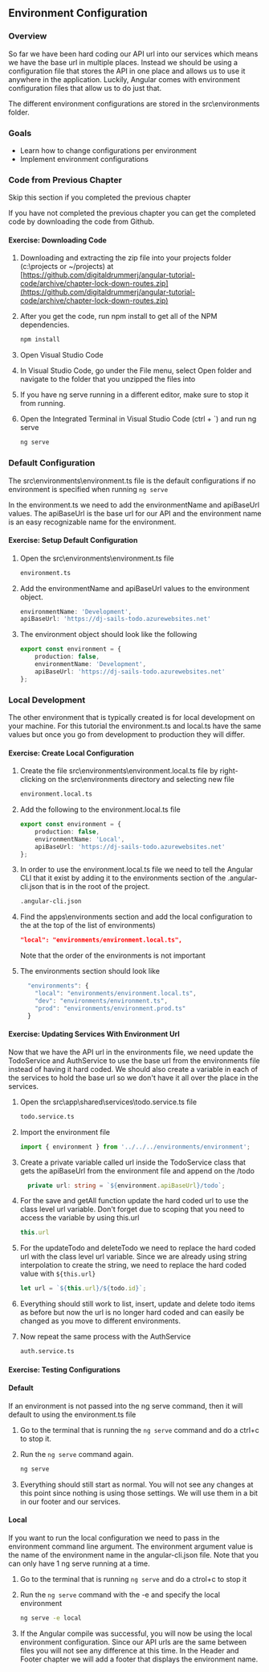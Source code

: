 ## Environment Configuration

### Overview

So far we have been hard coding our API url into our services which means we have the base url in multiple places.  Instead we should be using a configuration file that stores the API in one place and allows us to use it anywhere in the application.  Luckily, Angular comes with environment configuration files that allow us to do just that.  

The different environment configurations are stored in the src\environments folder.

### Goals

* Learn how to change configurations per environment
* Implement environment configurations

### Code from Previous Chapter

<div class="alert alert-danger" role="alert">Skip this section if you completed the previous chapter</div>

If you have not completed the previous chapter you can get the completed code by downloading the code from Github.

<h4 class="exercise-start">
    <b>Exercise</b>: Downloading Code 
</h4>

1. Downloading and extracting the zip file into your projects folder (c:\projects or ~/projects) at [https://github.com/digitaldrummerj/angular-tutorial-code/archive/chapter-lock-down-routes.zip](https://github.com/digitaldrummerj/angular-tutorial-code/archive/chapter-lock-down-routes.zip) 
1. After you get the code, run npm install to get all of the NPM dependencies.

    ```bash
    npm install
    ```

1. Open Visual Studio Code
1. In Visual Studio Code, go under the File menu, select Open folder and navigate to the folder that you unzipped the files into
1. If you have ng serve running in a different editor, make sure to stop it from running.
1. Open the Integrated Terminal in Visual Studio Code (ctrl + `)  and run ng serve

    ```bash
    ng serve
    ```

<div class="exercise-end"></div>

### Default Configuration

The src\environments\environment.ts file is the default configurations if no environment is specified when running `ng serve`

In the environment.ts we need to add the environmentName and apiBaseUrl values.  The apiBaseUrl is the  base url for our API and the environment name is an easy recognizable name for the environment.

<h4 class="exercise-start">
    <b>Exercise</b>: Setup Default Configuration
</h4>

1. Open the src\environments\environment.ts file

    ```bash
    environment.ts
    ```

1. Add the environmentName and apiBaseUrl values to the environment object.  

    ```TypeScript
    environmentName: 'Development',
    apiBaseUrl: 'https://dj-sails-todo.azurewebsites.net'
    ```
1. The environment object should look like the following

    ```TypeScript
    export const environment = {
        production: false,
        environmentName: 'Development',
        apiBaseUrl: 'https://dj-sails-todo.azurewebsites.net'
    };
    ```

<div class="exercise-end"></div>

### Local Development

The other environment that is typically created is for local development on your machine.  For this tutorial the environment.ts and local.ts have the same values but once you go from development to production they will differ.   

<h4 class="exercise-start">
    <b>Exercise</b>: Create Local Configuration
</h4>

1. Create the file src\environments\environment.local.ts file by right-clicking on the src\environments directory and selecting new file

    ```bash
    environment.local.ts
    ```

1. Add the following to the environment.local.ts file

    ```TypeScript
    export const environment = {
        production: false,
        environmentName: 'Local',
        apiBaseUrl: 'https://dj-sails-todo.azurewebsites.net'
    };
    ```

1. In order to use the environment.local.ts file we need to tell the Angular CLI that it exist by adding it to the environments section of the .angular-cli.json that is in the root of the project.  

    ```bash
    .angular-cli.json
    ```

1. Find the apps\environments section and add the local configuration to the at the top of the list of environments)

    ```json
    "local": "environments/environment.local.ts",
    ```

    <div class="alert alert-info" role="alert">Note that the order of the environments is not important</div>

1. The environments section should look like

    ```TypeScript
      "environments": {
        "local": "environments/environment.local.ts",
        "dev": "environments/environment.ts",
        "prod": "environments/environment.prod.ts"
      }
      ```

<div class="exercise-end"></div>

<h4 class="exercise-start">
    <b>Exercise</b>: Updating Services With Environment Url
</h4>

Now that we have the API url in the environments file, we need update the TodoService and AuthService to use the base url from the environments file instead of having it hard coded.  We should also create a variable in each of the services to hold the base url so we don't have it all over the place in the services.

1. Open the src\app\shared\services\todo.service.ts file

    ```bash
    todo.service.ts
    ```

1. Import the environment file

    ```TypeScript
    import { environment } from '../../../environments/environment';
    ```

1. Create a private variable called url inside the TodoService class that gets the apiBaseUrl from the environment file and append on the /todo

    ```TypeScript
      private url: string = `${environment.apiBaseUrl}/todo`;
    ```

1. For the save and getAll function update the hard coded url to use the class level url variable.  Don't forget due to scoping that you need to access the variable by using this.url 

    ```TypeScript
    this.url
    ```

1. For the updateTodo and deleteTodo we need to replace the hard coded url with the class level url variable.  Since we are already using string interpolation to create the string, we need to replace the hard coded value with `${this.url}`

    ```TypeScript
    let url = `${this.url}/${todo.id}`;
    ```

1. Everything should still work to list, insert, update and delete todo items as before but now the url is no longer hard coded and can easily be changed as you move to different environments.

1. Now repeat the same process with the AuthService

    ```bash
    auth.service.ts
    ```

<div class="exercise-end"></div>

<h4 class="exercise-start">
    <b>Exercise</b>: Testing Configurations
</h4>

#### Default

If an environment is not passed into the ng serve command, then it will default to using the environment.ts file

1. Go to the terminal that is running the `ng serve` command and do a ctrl+c to stop it.
1. Run the `ng serve` command again.

    ```bash
    ng serve
    ```

1. Everything should still start as normal.  You will not see any changes at this point since nothing is using those settings.  We will use them in a bit in our footer and our services.

#### Local

If you want to run the local configuration we need to pass in the environment command line argument.  The environment argument value is the name of the environment name in the angular-cli.json file.  Note that you can only have 1 ng serve running at a time.    

1. Go to the terminal that is running `ng serve` and do a ctrol+c to stop it
1. Run the `ng serve` command with the -e and specify the local environment

    ```bash
    ng serve -e local
    ```

1. If the Angular compile was successful, you will now be using the local environment configuration. Since our API urls are the same between files you will not see any difference at this time.  In the Header and Footer chapter we will add a footer that displays the environment name.

<div class="exercise-end"></div>
